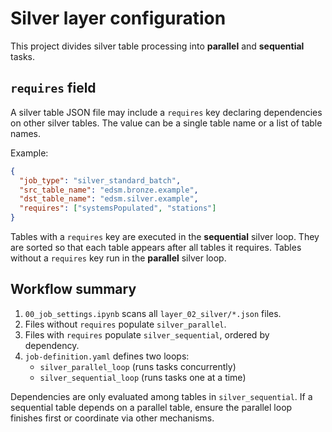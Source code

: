 # Silver layer configuration

This project divides silver table processing into **parallel** and **sequential** tasks.

## `requires` field

A silver table JSON file may include a `requires` key declaring dependencies on
other silver tables. The value can be a single table name or a list of table
names.

Example:

```json
{
  "job_type": "silver_standard_batch",
  "src_table_name": "edsm.bronze.example",
  "dst_table_name": "edsm.silver.example",
  "requires": ["systemsPopulated", "stations"]
}
```

Tables with a `requires` key are executed in the **sequential** silver loop.
They are sorted so that each table appears after all tables it requires. Tables
without a `requires` key run in the **parallel** silver loop.

## Workflow summary

1. `00_job_settings.ipynb` scans all `layer_02_silver/*.json` files.
2. Files without `requires` populate `silver_parallel`.
3. Files with `requires` populate `silver_sequential`, ordered by dependency.
4. `job-definition.yaml` defines two loops:
   - `silver_parallel_loop` (runs tasks concurrently)
   - `silver_sequential_loop` (runs tasks one at a time)

Dependencies are only evaluated among tables in `silver_sequential`.
If a sequential table depends on a parallel table, ensure the parallel
loop finishes first or coordinate via other mechanisms.
